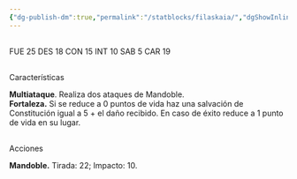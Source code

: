 ```yaml
---
{"dg-publish-dm":true,"permalink":"/statblocks/filaskaia/","dgShowInlineTitle":"false"}
---
```


<p><span><span style="display:none"> AC:<span id="ac"><strong>18</strong></span> | HP: <span id="hp">104</span> | IN: <span id="in">2</span></span></span></p><p><span><div data-callout-metadata="" data-callout-fold="" data-callout="example" class="callout node-insert-event"><div class="callout-title" dir="auto"><div class="callout-icon"><svg width="16" height="16"></svg></div><div class="callout-title-inner">FUE <span class="dice-roller no-icon is-max" aria-label-position="top" data-dice="d20+5" aria-label="d20+5
[20]+5"><span class="dice-roller-result">25</span></span> DES <span class="dice-roller no-icon" aria-label-position="top" data-dice="d20+2" aria-label="d20+2
[16]+2"><span class="dice-roller-result">18</span></span> CON <span class="dice-roller no-icon" aria-label-position="top" data-dice="d20+4" aria-label="d20+4
[11]+4"><span class="dice-roller-result">15</span></span> INT <span class="dice-roller no-icon" aria-label-position="top" data-dice="d20+0" aria-label="d20+0
[10]+0"><span class="dice-roller-result">10</span></span> SAB <span class="dice-roller no-icon" aria-label-position="top" data-dice="d20+3" aria-label="d20+3
[2]+3"><span class="dice-roller-result">5</span></span> CAR <span class="dice-roller no-icon" aria-label-position="top" data-dice="d20+2" aria-label="d20+2
[17]+2"><span class="dice-roller-result">19</span></span></div></div></div></span></p><p><span><div data-callout-metadata="" data-callout-fold="" data-callout="tip" class="callout node-insert-event"><div class="callout-title" dir="auto"><div class="callout-icon"><svg width="16" height="16"></svg></div><div class="callout-title-inner">Características</div></div><div class="callout-content">
<p dir="auto"><strong>Multiataque</strong>. Realiza dos ataques de Mandoble.<br>
<strong>Fortaleza.</strong> Si se reduce a 0 puntos de vida haz una salvación de Constitución igual a 5 + el daño recibido. En caso de éxito reduce a 1 punto de vida en su lugar.</p>
</div></div></span></p><p><span><div data-callout-metadata="" data-callout-fold="" data-callout="danger" class="callout node-insert-event"><div class="callout-title" dir="auto"><div class="callout-icon"><svg width="16" height="16"></svg></div><div class="callout-title-inner">Acciones</div></div><div class="callout-content">
<p dir="auto"><strong>Mandoble.</strong> Tirada: <span class="dice-roller no-icon" aria-label-position="top" data-dice="d20+9" aria-label="d20+9
[13]+9"><span class="dice-roller-result">22</span></span>; Impacto: <span class="dice-roller no-icon" aria-label-position="top" data-dice="2d8+5" aria-label="2d8+5
[1, 4]+5"><span class="dice-roller-result">10</span></span>.</p>
</div></div></span></p>